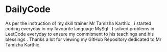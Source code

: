 # DailyCode
As per the instruction of my skill trainer Mr Tamizha Karthic , i started coding everyday in my favourite language MySql . 
I solved problems in LeetCode everyday to ensure my commitment to his teachings and his blessings . 
Thanks a lot for viewing my GitHub Repository dedicated to Mr Tamizha Karthic
